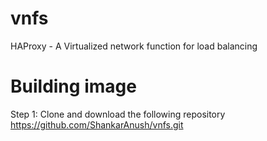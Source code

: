 # vnfs
HAProxy - A Virtualized network function for load balancing
# Building image
Step 1: Clone and download the following repository
https://github.com/ShankarAnush/vnfs.git
